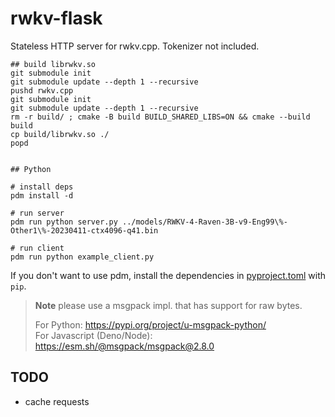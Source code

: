 # rwkv-flask

Stateless HTTP server for rwkv.cpp. Tokenizer not included.

```shell
## build librwkv.so
git submodule init
git submodule update --depth 1 --recursive
pushd rwkv.cpp
git submodule init
git submodule update --depth 1 --recursive
rm -r build/ ; cmake -B build BUILD_SHARED_LIBS=ON && cmake --build build
cp build/librwkv.so ./
popd


## Python

# install deps
pdm install -d

# run server
pdm run python server.py ../models/RWKV-4-Raven-3B-v9-Eng99\%-Other1\%-20230411-ctx4096-q41.bin

# run client
pdm run python example_client.py
```

If you don't want to use pdm, install the dependencies in [pyproject.toml](pyproject.toml) with `pip`.

> **Note**
> please use a msgpack impl. that has support for raw bytes.
>
> For Python: https://pypi.org/project/u-msgpack-python/  
> For Javascript (Deno/Node): https://esm.sh/@msgpack/msgpack@2.8.0

## TODO

- cache requests
